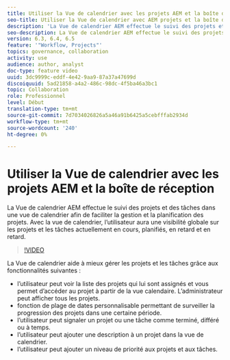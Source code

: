 ```yaml
---
title: Utiliser la Vue de calendrier avec les projets AEM et la boîte de réception
seo-title: Utiliser la Vue de calendrier avec AEM projets et la boîte de réception
description: 'La Vue de calendrier AEM effectue le suivi des projets et des tâches dans une vue de calendrier afin de faciliter la gestion et la planification des projets. Avec la vue de calendrier, l’utilisateur aura une visibilité globale sur les projets et les tâches actuellement en cours, planifiés, en retard et en retard. '
seo-description: La Vue de calendrier AEM effectue le suivi des projets et des tâches dans une vue de calendrier afin de faciliter la gestion et la planification des projets. Avec la vue de calendrier, l’utilisateur aura une visibilité globale sur les projets et les tâches actuellement en cours, planifiés, en retard et en retard.
version: 6.3, 6.4, 6.5
feature: '"Workflow, Projects"'
topics: governance, collaboration
activity: use
audience: author, analyst
doc-type: feature video
uuid: 3dc9999c-eddf-4e42-9aa9-87a37a47699d
discoiquuid: 5ad21858-a4a2-486c-98dc-4f5ba46a3bc1
topic: Collaboration
role: Professionnel
level: Début
translation-type: tm+mt
source-git-commit: 7d7034026826a5a46a91b6425a5cebfffab2934d
workflow-type: tm+mt
source-wordcount: '240'
ht-degree: 0%

---
```



# Utiliser la Vue de calendrier avec les projets AEM et la boîte de réception

La Vue de calendrier AEM effectue le suivi des projets et des tâches dans une vue de calendrier afin de faciliter la gestion et la planification des projets. Avec la vue de calendrier, l’utilisateur aura une visibilité globale sur les projets et les tâches actuellement en cours, planifiés, en retard et en retard.

>[!VIDEO](https://video.tv.adobe.com/v/16804/?quality=12&learn=on)

La Vue de calendrier aide à mieux gérer les projets et les tâches grâce aux fonctionnalités suivantes :

* l’utilisateur peut voir la liste des projets qui lui sont assignés et vous permet d’accéder au projet à partir de la vue calendaire. L’administrateur peut afficher tous les projets.
* fonction de plage de dates personnalisable permettant de surveiller la progression des projets dans une certaine période.
* l’utilisateur peut signaler un projet ou une tâche comme terminé, différé ou à temps.
* l’utilisateur peut ajouter une description à un projet dans la vue de calendrier.
* l’utilisateur peut ajouter un niveau de priorité aux projets et aux tâches.
